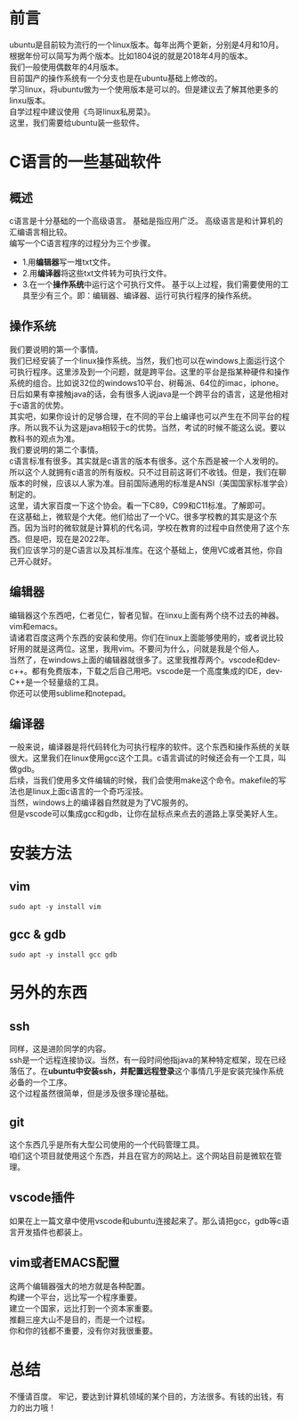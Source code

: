 # 前言
  ubuntu是目前较为流行的一个linux版本。每年出两个更新，分别是4月和10月。根据年份可以简写为两个版本。比如1804说的就是2018年4月的版本。  
  我们一般使用偶数年的4月版本。  
  目前国产的操作系统有一个分支也是在ubuntu基础上修改的。  
  学习linux，将ubuntu做为一个使用版本是可以的。但是建议去了解其他更多的linxu版本。  
  自学过程中建议使用《鸟哥linux私房菜》。  
  这里，我们需要给ubuntu装一些软件。  

# C语言的一些基础软件
## 概述
  c语言是十分基础的一个高级语言。 基础是指应用广泛。 高级语言是和计算机的汇编语言相比较。  
  编写一个C语言程序的过程分为三个步骤。
  * 1.用**编辑器**写一堆txt文件。
  * 2.用**编译器**将这些txt文件转为可执行文件。
  * 3.在一个**操作系统**中运行这个可执行文件。
  基于以上过程，我们需要使用的工具至少有三个。即：编辑器、编译器、运行可执行程序的操作系统。
## 操作系统
  我们要说明的第一个事情。  
  我们已经安装了一个linux操作系统。当然，我们也可以在windows上面运行这个可执行程序。这里涉及到一个问题，就是跨平台。这里的平台是指某种硬件和操作系统的组合。比如说32位的windows10平台、树莓派、64位的imac，iphone。  
  日后如果有幸接触java的话，会有很多人说java是一个跨平台的语言，这是他相对于c语言的优势。  
  其实吧，如果你设计的足够合理，在不同的平台上编译也可以产生在不同平台的程序。所以我不认为这是java相较于c的优势。当然，考试的时候不能这么说。要以教科书的观点为准。  
  我们要说明的第二个事情。  
  c语言标准有很多。其实就是c语言的版本有很多。这个东西是被一个人发明的。所以这个人就拥有c语言的所有版权。只不过目前这哥们不收钱。但是，我们在聊版本的时候，应该以人家为准。目前国际通用的标准是ANSI（美国国家标准学会）制定的。  
  这里，请大家百度一下这个协会。看一下C89，C99和C11标准。了解即可。  
  在这基础上，微软是个大佬。他们给出了一个VC。很多学校教的其实是这个东西。因为当时的微软就是计算机的代名词，学校在教育的过程中自然使用了这个东西。但是吧，现在是2022年。  
  我们应该学习的是C语言以及其标准库。在这个基础上，使用VC或者其他，你自己开心就好。  
## 编辑器
  编辑器这个东西吧，仁者见仁，智者见智。在linxu上面有两个绕不过去的神器。vim和emacs。  
  请诸君百度这两个东西的安装和使用。你们在linux上面能够使用的，或者说比较好用的就是这两位。这里，我用vim。不要问为什么，问就是我是个俗人。  
  当然了，在windows上面的编辑器就很多了。这里我推荐两个。vscode和dev-c++。都有免费版本，下载之后自己用吧。vscode是一个高度集成的IDE，dev-C++是一个轻量级的工具。  
  你还可以使用sublime和notepad。  
## 编译器
  一般来说，编译器是将代码转化为可执行程序的软件。这个东西和操作系统的关联很大。这里我们在linux使用gcc这个工具。c语言调试的时候还会有一个工具，叫做gdb。  
  后续，当我们使用多文件编辑的时候，我们会使用make这个命令。makefile的写法也是linux上面c语言的一个奇巧淫技。  
  当然，windows上的编译器自然就是为了VC服务的。  
  但是vscode可以集成gcc和gdb，让你在鼠标点来点去的道路上享受美好人生。  

# 安装方法

## vim
	sudo apt -y install vim
## gcc & gdb
	sudo apt -y install gcc gdb

# 另外的东西

## ssh
  同样，这是进阶同学的内容。  
  ssh是一个远程连接协议。当然，有一段时间他指java的某种特定框架，现在已经落伍了。在**ubuntu中安装ssh，并配置远程登录**这个事情几乎是安装完操作系统必备的一个工序。  
  这个过程虽然很简单，但是涉及很多理论基础。  
## git
  这个东西几乎是所有大型公司使用的一个代码管理工具。  
  咱们这个项目就使用这个东西，并且在官方的网站上。这个网站目前是微软在管理。  
## vscode插件
  如果在上一篇文章中使用vscode和ubuntu连接起来了。那么请把gcc，gdb等c语言开发插件也都装上。  
## vim或者EMACS配置
  这两个编辑器强大的地方就是各种配置。  
  构建一个平台，远比写一个程序重要。  
  建立一个国家，远比打到一个资本家重要。  
  推翻三座大山不是目的，而是一个过程。  
  你和你的钱都不重要，没有你对我很重要。


# 总结
  不懂请百度。
  牢记，要达到计算机领域的某个目的，方法很多。有钱的出钱，有力的出力哦！